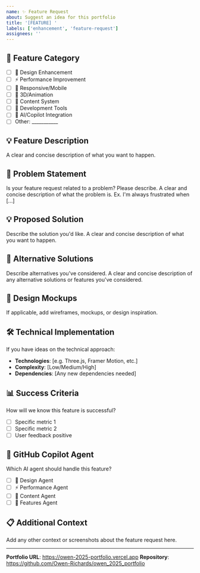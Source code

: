 ```yaml
---
name: ✨ Feature Request
about: Suggest an idea for this portfolio
title: '[FEATURE] '
labels: ['enhancement', 'feature-request']
assignees: ''
---
```


## 🎯 Feature Category
- [ ] 🎨 Design Enhancement
- [ ] ⚡ Performance Improvement
- [ ] 📱 Responsive/Mobile
- [ ] 🌟 3D/Animation
- [ ] 📝 Content System
- [ ] 🔧 Development Tools
- [ ] 🤖 AI/Copilot Integration
- [ ] Other: ___________

## 💡 Feature Description
A clear and concise description of what you want to happen.

## 🤔 Problem Statement
Is your feature request related to a problem? Please describe.
A clear and concise description of what the problem is. Ex. I'm always frustrated when [...]

## 💡 Proposed Solution
Describe the solution you'd like.
A clear and concise description of what you want to happen.

## 🔄 Alternative Solutions
Describe alternatives you've considered.
A clear and concise description of any alternative solutions or features you've considered.

## 🎨 Design Mockups
If applicable, add wireframes, mockups, or design inspiration.

## 🛠️ Technical Implementation
If you have ideas on the technical approach:
- **Technologies**: [e.g. Three.js, Framer Motion, etc.]
- **Complexity**: [Low/Medium/High]
- **Dependencies**: [Any new dependencies needed]

## 📊 Success Criteria
How will we know this feature is successful?
- [ ] Specific metric 1
- [ ] Specific metric 2
- [ ] User feedback positive

## 🤖 GitHub Copilot Agent
Which AI agent should handle this feature?
- [ ] 🎨 Design Agent
- [ ] ⚡ Performance Agent  
- [ ] 📝 Content Agent
- [ ] 🚀 Features Agent

## 📋 Additional Context
Add any other context or screenshots about the feature request here.

---
**Portfolio URL**: https://owen-2025-portfolio.vercel.app
**Repository**: https://github.com/Owen-Richards/owen_2025_portfolio
